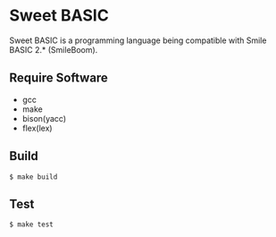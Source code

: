 # Sweet BASIC

Sweet BASIC is a programming language being compatible with Smile BASIC 2.* (SmileBoom).

## Require Software
* gcc
* make
* bison(yacc)
* flex(lex)

## Build
```
$ make build
```

## Test
```
$ make test
```
